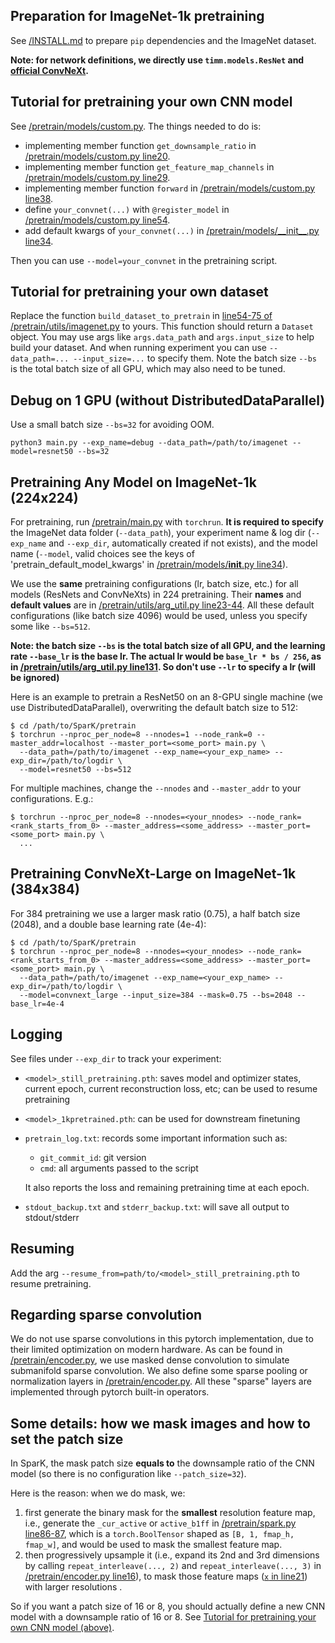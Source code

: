 ## Preparation for ImageNet-1k pretraining

See [/INSTALL.md](/INSTALL.md) to prepare `pip` dependencies and the ImageNet dataset.

**Note: for network definitions, we directly use `timm.models.ResNet` and [official ConvNeXt](https://github.com/facebookresearch/ConvNeXt/blob/048efcea897d999aed302f2639b6270aedf8d4c8/models/convnext.py).**


## Tutorial for pretraining your own CNN model

See [/pretrain/models/custom.py](/pretrain/models/custom.py). The things needed to do is:

- implementing member function `get_downsample_ratio` in [/pretrain/models/custom.py line20](/pretrain/models/custom.py#L20).
- implementing member function `get_feature_map_channels` in [/pretrain/models/custom.py line29](/pretrain/models/custom.py#L29).
- implementing member function `forward` in [/pretrain/models/custom.py line38](/pretrain/models/custom.py#L38).
- define `your_convnet(...)` with `@register_model` in [/pretrain/models/custom.py line54](/pretrain/models/custom.py#L53-L54).
- add default kwargs of `your_convnet(...)` in [/pretrain/models/\_\_init\_\_.py line34](/pretrain/models/__init__.py#L34).

Then you can use `--model=your_convnet` in the pretraining script.


## Tutorial for pretraining your own dataset

Replace the function `build_dataset_to_pretrain` in [line54-75 of /pretrain/utils/imagenet.py](/pretrain/utils/imagenet.py#L54-L75) to yours.
This function should return a `Dataset` object. You may use args like `args.data_path` and `args.input_size` to help build your dataset. And when running experiment you can use `--data_path=... --input_size=...` to specify them.
Note the batch size `--bs` is the total batch size of all GPU, which may also need to be tuned.


## Debug on 1 GPU (without DistributedDataParallel)

Use a small batch size `--bs=32` for avoiding OOM.

```shell script
python3 main.py --exp_name=debug --data_path=/path/to/imagenet --model=resnet50 --bs=32
```


## Pretraining Any Model on ImageNet-1k (224x224)

For pretraining, run [/pretrain/main.py](/pretrain/main.py) with `torchrun`.
**It is required to specify** the ImageNet data folder (`--data_path`), your experiment name & log dir (`--exp_name` and `--exp_dir`, automatically created if not exists), and the model name (`--model`, valid choices see the keys of 'pretrain_default_model_kwargs' in [/pretrain/models/__init__.py line34](/pretrain/models/__init__.py#L34)).

We use the **same** pretraining configurations (lr, batch size, etc.) for all models (ResNets and ConvNeXts) in 224 pretraining.
Their **names** and **default values** are in [/pretrain/utils/arg_util.py line23-44](/pretrain/utils/arg_util.py#L23-L44).
All these default configurations (like batch size 4096) would be used, unless you specify some like `--bs=512`.

**Note: the batch size `--bs` is the total batch size of all GPU, and the learning rate `--base_lr` is the base lr. The actual lr would be `base_lr * bs / 256`, as in [/pretrain/utils/arg_util.py line131](/pretrain/utils/arg_util.py#L131). So don't use `--lr` to specify a lr (will be ignored)**

Here is an example to pretrain a ResNet50 on an 8-GPU single machine (we use DistributedDataParallel), overwriting the default batch size to 512:
```shell script
$ cd /path/to/SparK/pretrain
$ torchrun --nproc_per_node=8 --nnodes=1 --node_rank=0 --master_addr=localhost --master_port=<some_port> main.py \
  --data_path=/path/to/imagenet --exp_name=<your_exp_name> --exp_dir=/path/to/logdir \
  --model=resnet50 --bs=512
```

For multiple machines, change the `--nnodes` and `--master_addr` to your configurations. E.g.:
```shell script
$ torchrun --nproc_per_node=8 --nnodes=<your_nnodes> --node_rank=<rank_starts_from_0> --master_address=<some_address> --master_port=<some_port> main.py \
  ...
```

## Pretraining ConvNeXt-Large on ImageNet-1k (384x384)

For 384 pretraining we use a larger mask ratio (0.75), a half batch size (2048), and a double base learning rate (4e-4):

```shell script
$ cd /path/to/SparK/pretrain
$ torchrun --nproc_per_node=8 --nnodes=<your_nnodes> --node_rank=<rank_starts_from_0> --master_address=<some_address> --master_port=<some_port> main.py \
  --data_path=/path/to/imagenet --exp_name=<your_exp_name> --exp_dir=/path/to/logdir \
  --model=convnext_large --input_size=384 --mask=0.75 --bs=2048 --base_lr=4e-4
```

## Logging

See files under `--exp_dir` to track your experiment:

- `<model>_still_pretraining.pth`: saves model and optimizer states, current epoch, current reconstruction loss, etc; can be used to resume pretraining
- `<model>_1kpretrained.pth`: can be used for downstream finetuning
- `pretrain_log.txt`: records some important information such as:
    - `git_commit_id`: git version
    - `cmd`: all arguments passed to the script
    
    It also reports the loss and remaining pretraining time at each epoch.

- `stdout_backup.txt` and `stderr_backup.txt`: will save all output to stdout/stderr


## Resuming

Add the arg `--resume_from=path/to/<model>_still_pretraining.pth` to resume pretraining.


## Regarding sparse convolution

We do not use sparse convolutions in this pytorch implementation, due to their limited optimization on modern hardware.
As can be found in [/pretrain/encoder.py](/pretrain/encoder.py), we use masked dense convolution to simulate submanifold sparse convolution.
We also define some sparse pooling or normalization layers in [/pretrain/encoder.py](/pretrain/encoder.py).
All these "sparse" layers are implemented through pytorch built-in operators.


## Some details: how we mask images and how to set the patch size

In SparK, the mask patch size **equals to** the downsample ratio of the CNN model (so there is no configuration like `--patch_size=32`).

Here is the reason: when we do mask, we:

1. first generate the binary mask for the **smallest** resolution feature map, i.e., generate the `_cur_active` or `active_b1ff` in [/pretrain/spark.py line86-87](/pretrain/spark.py#L86-L87), which is a `torch.BoolTensor` shaped as `[B, 1, fmap_h, fmap_w]`, and would be used to mask the smallest feature map.
3. then progressively upsample it (i.e., expand its 2nd and 3rd dimensions by calling `repeat_interleave(..., 2)` and `repeat_interleave(..., 3)` in [/pretrain/encoder.py line16](/pretrain/encoder.py#L16)), to mask those feature maps ([`x` in line21](/pretrain/encoder.py#L21)) with larger resolutions .

So if you want a patch size of 16 or 8, you should actually define a new CNN model with a downsample ratio of 16 or 8.
See [Tutorial for pretraining your own CNN model (above)](https://github.com/keyu-tian/SparK/tree/main/pretrain/#tutorial-for-pretraining-your-own-cnn-model).
